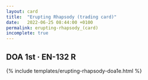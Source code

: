 ```yaml
---
layout: card
title:  "Erupting Rhapsody (trading card)"
date:   2022-06-25 08:44:00 +0100
permalink: erupting-rhapsody_(card)
incomplete: true
---
```


## DOA 1st &middot; EN-132 R

{% include templates/erupting-rhapsody-doa1e.html %}
